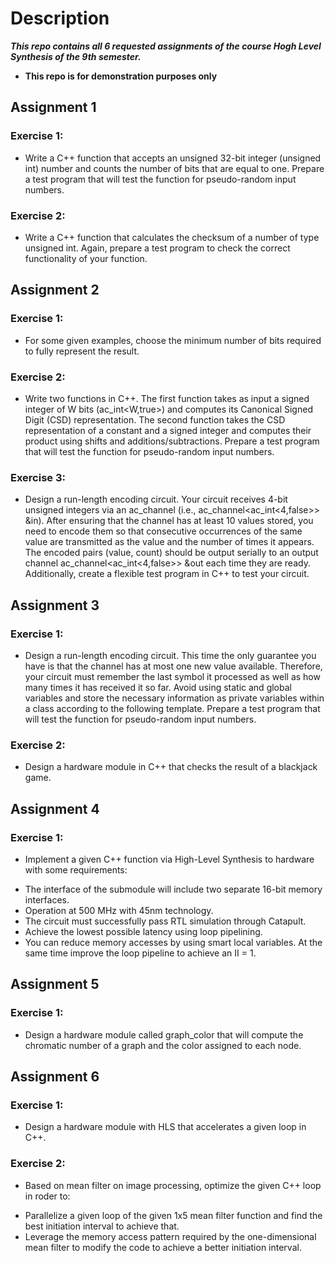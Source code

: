 # Description
***This repo contains all 6 requested assignments of the course **Hogh Level Synthesis** of the 9th semester.***

* **This repo is for demonstration purposes only**

## Assignment 1

### Exercise 1:
* Write a C++ function that accepts an unsigned 32-bit integer (unsigned int) number and counts the number of bits that are equal to one. Prepare a test program that will test the function for pseudo-random input numbers.

### Exercise 2:
* Write a C++ function that calculates the checksum of a number of type unsigned int. Again, prepare a test program to check the correct functionality of your function.

## Assignment 2

### Exercise 1:
* For some given examples, choose the minimum number of bits required to fully represent the result.

### Exercise 2:
* Write two functions in C++. The first function takes as input a signed integer of W bits (ac_int<W,true>) and computes its Canonical Signed Digit (CSD) representation. The second function takes the CSD representation of a constant and a signed integer and computes their product using shifts and additions/subtractions. Prepare a test program that will test the function for pseudo-random input numbers.

### Exercise 3:
* Design a run-length encoding circuit. Your circuit receives 4-bit unsigned integers via an ac_channel (i.e., ac_channel<ac_int<4,false>> &in). After ensuring that the channel has at least 10 values stored, you need to encode them so that consecutive occurrences of the same value are transmitted as the value and the number of times it appears. The encoded pairs (value, count) should be output serially to an output channel ac_channel<ac_int<4,false>> &out each time they are ready. Additionally, create a flexible test program in C++ to test your circuit.

## Assignment 3

### Exercise 1:
* Design a run-length encoding circuit. This time the only guarantee you have is that the channel has at most one new value available. Therefore, your circuit must remember the last symbol it processed as well as how many times it has received it so far. Avoid using static and global variables and store the necessary information as private variables within a class according to the following template. Prepare a test program that will test the function for pseudo-random input numbers.

### Exercise 2:
* Design a hardware module in C++ that checks the result of a blackjack game.

## Assignment 4

### Exercise 1:
* Implement a given C++ function via High-Level Synthesis to hardware with some requirements:

- The interface of the submodule will include two separate 16-bit memory interfaces.
-  Operation at 500 MHz with 45nm technology.
- The circuit must successfully pass RTL simulation through Catapult.
- Achieve the lowest possible latency using loop pipelining.
- You can reduce memory accesses by using smart local variables. At the same time improve the loop pipeline to achieve an II = 1.

## Assignment 5

### Exercise 1:
* Design a hardware module called graph_color that will compute the chromatic number of a graph and the color assigned to each node.

## Assignment 6

### Exercise 1:
* Design a hardware module with HLS that accelerates a given loop in C++.

### Exercise 2:

* Based on mean filter on image processing, optimize the given C++ loop in roder to:

- Parallelize a given loop of the given 1x5 mean filter function and find the best initiation interval to achieve that.
- Leverage the memory access pattern required by the one-dimensional mean filter to modify the code to achieve a better initiation interval.